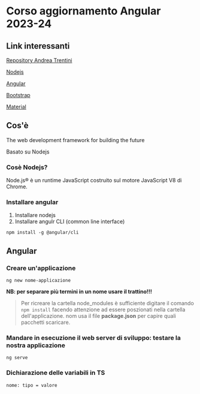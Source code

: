 # Corso aggiornamento Angular 2023-24

## Link interessanti

[Repository Andrea Trentini](https://github.com/andreatrentini/corsoangular4bi20232024)

[Nodejs](https://nodejs.org/it)

[Angular](https://angular.io/)

[Bootstrap](https://getbootstrap.com/)

[Material](https://material.angular.io/)

## Cos'è
The web development framework for building the future

Basato su Nodejs

### Cosè Nodejs?
Node.js® è un runtime JavaScript costruito sul motore JavaScript V8 di Chrome.

### Installare angular

1. Installare nodejs
2. Installare angulr CLI (common line interface)
```
npm install -g @angular/cli
```

## Angular

### Creare un'applicazione
```
ng new nome-applicazione
```

**NB: per separare più termini in un nome usare il trattino!!!**

> Per ricreare la cartella node_modules è sufficiente digitare il comando `npm install` facendo attenzione ad essere poszionati nella cartella dell'applicazione. nom usa il file **package.json** per capire quali pacchetti scaricare.

### Mandare in esecuzione il web server di sviluppo: testare la nostra applicazione
```
ng serve
```

### Dichiarazione delle variabili in TS
```
nome: tipo = valore
```

